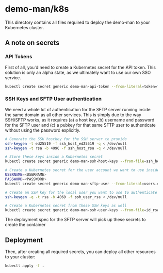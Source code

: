 # demo-man/k8s

This directory contains all files required to deploy the demo-man to your Kubernetes cluster.

## A note on secrets

### API Tokens

First of all, you'd need to create a Kubernetes secret for the API token. This solution is only an 
alpha state, as we ultimately want to use our own SSO service.

```bash
kubectl create secret generic demo-man-api-token --from-literal=token="API_TOKEN"
```

### SSH Keys and SFTP User authentication

We need a whole lot of authentication for the SFTP server running inside the same domain as all other services.
This is simply due to the way SSH/SFTP works, as it requires (a) a host key, (b) username and password for the
SFTP user and (c) a pubkey for that same SFTP user to authenticate without using the password explicitly.

```bash
# Generate the SSH hostkey for the SSH server to provide
ssh-keygen -t ed25519 -f ssh_host_ed25519 -q < /dev/null
ssh-keygen -t rsa -b 4096 -f ssh_host_rsa -q < /dev/null

# Store these keys inside a Kubernetes secret
kubectl create secret generic demo-man-ssh-host-keys --from-file=ssh_host_ed25519_key=ssh_host_ed25519 --from-file=ssh_host_rsa_key=ssh_host_rsa

# Create a Kubernetes secret for the user account we want to use inside the container 
USERNAME=<USERNAME>
PASSWORD=<PASSWORD>
kubectl create secret generic demo-man-sftp-user --from-literal=users.conf="$USERNAME:$PASSWORD:::"

# Create an SSH key for the local user you want to use to authenticate using an SFTP-capable client (e.g. FileZilla)
ssh-keygen -q -t rsa -b 4069 -f ssh_user_rsa < /dev/null

# Create a Kubernetes secret from these SSH keys as well
kubectl create secret generic demo-man-ssh-user-keys --from-file=id_rsa=ssh_user_rsa --from-file=id_rsa.pub=ssh_user_rsa.pub
```

The deployment spec for the SFTP server will pick up these secrets to create the container

## Deployment

Then, after creating all required secrets, you can deploy all other resources to your cluster:

```bash
kubectl apply -f .
```